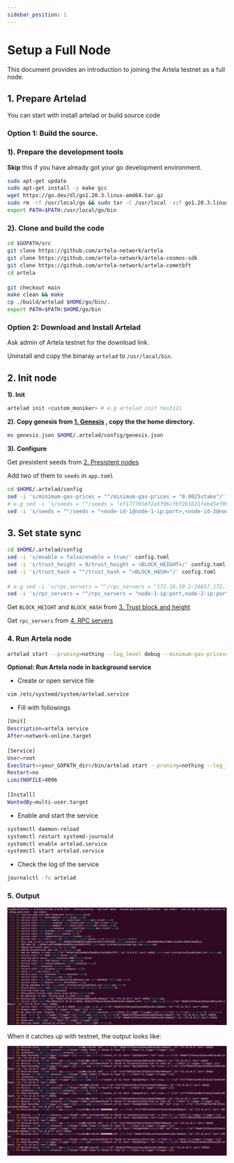 ```yaml
---
sidebar_position: 1
---
```


# Setup a Full Node

This document provides an introduction to joining the Artela testnet as a full node.

## 1. Prepare Artelad

You can start with install artelad or build source code

### Option 1: Build the source.

### 1). Prepare the development tools

**Skip** this if you have already got your go development environment.

```bash
sudo apt-get update
sudo apt-get install -y make gcc
wget https://go.dev/dl/go1.20.3.linux-amd64.tar.gz
sudo rm -rf /usr/local/go && sudo tar -C /usr/local -xzf go1.20.3.linux-amd64.tar.gz
export PATH=$PATH:/usr/local/go/bin
```

### 2). Clone and build the code

```bash
cd $GOPATH/src
git clone https://github.com/artela-network/artela
git clone https://github.com/artela-network/artela-cosmos-sdk
git clone https://github.com/artela-network/artela-cometbft
cd artela

git checkout main
make clean && make
cp ./build/artelad $HOME/go/bin/.
export PATH=$PATH:$HOME/go/bin
```

### Option 2: Download and Install Artelad

Ask admin of Artela testnet for the download link.

Uninstall and copy the binaray `artelad` to `/usr/local/bin`.

## 2. Init node

**1). Init**

```bash
artelad init <custom_moniker> # e.g artelad init test111
```

**2). Copy genesis from [1. Genesis](/) , copy the the home directory.**

```bash
mv genesis.json $HOME/.artelad/config/genesis.json
```

**3). Configure**

Get presistent seeds from [2. Presistent nodes](/)

Add two of them to `seeds` in `app.toml`

```bash
cd $HOME/.artelad/config
sed -i 's/minimum-gas-prices = ""/minimum-gas-prices = "0.0025stake"/' app.toml
# e.g sed -i 's/seeds = ""/seeds = "ef1777650f2a5f96cfbf2b1b21feb45ef09bbaa4@172.16.10.2:26656,96a8e722f93acacd21baec6db51acd6cc16bbee2@172.16.10.4:26656"/' config.toml
sed -i 's/seeds = ""/seeds = "<node-id-1@node-1-ip:port>,<node-id-2@node-2-ip:port>"/' config.toml
```

## 3. Set state sync

```bash
cd $HOME/.artelad/config
sed -i 's/enable = false/enable = true/' config.toml
sed -i 's/trust_height = 0/trust_height = <BLOCK_HEIGHT>/' config.toml
sed -i 's/trust_hash = ""/trust_hash = "<BLOCK_HASH>"/' config.toml

# e.g sed -i 's/rpc_servers = ""/rpc_servers = "172.16.10.2:26657,172.16.10.4:26657"/' config.toml
sed -i 's/rpc_servers = ""/rpc_servers = "node-1-ip:port,node-2-ip:port"/' config.toml
```

Get `BLOCK_HEIGHT` and `BLOCK_HASH` from [3. Trust block and height](/)

Get `rpc_servers` from [4. RPC servers](/)

### 4. Run Artela node

```bash
artelad start --pruning=nothing --log_level debug --minimum-gas-prices=0.0001aartela --api.enable --json-rpc.api eth,txpool,personal,net,debug,web3,miner --api.enable
```

**Optional:  Run Artela node in background service**

- Create or open service file

```bash
vim /etc/systemd/system/artelad.service
```

- Fill with followings

```bash
[Unit]
Description=artela service
After=network-online.target

[Service]
User=root
ExecStart=<your_GOPATH_dir>/bin/artelad start --pruning=nothing --log_level debug --minimum-gas-prices=0.0001aartela --api.enable --json-rpc.api eth,txpool,personal,net,debug,web3,miner --api.enable
Restart=no
LimitNOFILE=4096

[Install]
WantedBy=multi-user.target
```

- Enable and start the service

```bash
systemctl daemon-reload
systemctl restart systemd-journald
systemctl enable artelad.service
systemctl start artelad.service
```

- Check the log of the service

```bash
journalctl -fu artelad
```

### 5. Output

![output1](./img/1.png)

When it catches up with testnet, the output looks like:

![output2](./img/2.png)
